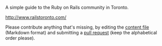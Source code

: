 A simple guide to the Ruby on Rails community in Toronto. 

http://www.railstoronto.com/

Please contribute anything that's missing, by editing the [content file](https://github.com/okgrow/railstoronto.com/blob/master/source/_content.markdown)
(Markdown format) and submitting a [pull
request](https://github.com/okgrow/railstoronto.com) (keep the alphabetical
order please).

